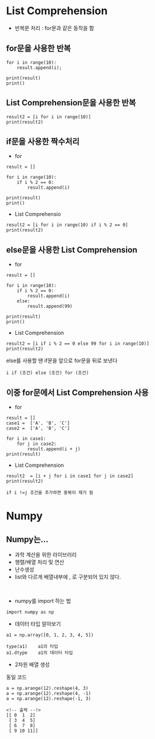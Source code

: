 # List Comprehension

- 반복문 처리 : for문과 같은 동작을 함

## for문을 사용한 반복

```
for i in range(10):
	result.append(i);

print(result)
print()
```

## List Comprehension문을 사용한 반복

```
result2 = [i for i in range(10)]
print(result2)
```

## if문을 사용한 짝수처리

- for
```
result = []

for i in range(10):
    if i % 2 == 0:
        result.append(i)

print(result)
print()
```
- List Comprehensio

```
result2 = [i for i in range(10) if i % 2 == 0]
print(result2)
```

## else문을 사용한 List Comprehension


- for
```
result = []

for i in range(10):
    if i % 2 == 0:
        result.append(i)
    else:
        result.append(99)
        
print(result)
print()
```

- List Comprehension
```
result2 = [i if i % 2 == 0 else 99 for i in range(10)]
print(result2)
```
else를 사용할 땐 if문을 앞으로 for문을 뒤로 보낸다
```
i if (조건) else (조건) for (조건)
```

## 이중 for문에서 List Comprehension 사용

- for
```
result = []
case1 =  ['A', 'B', 'C']
case2 =  ['A', 'B', 'C']

for i in case1:
    for j in case2:
        result.append(i + j)
print(result)
```
- List Comprehension
```
result2  = [i + j for i in case1 for j in case2]
print(result2)

if i !=j 조건을 추가하면 중복이 제거 됨
```
# Numpy
## Numpy는...
- 과학 계산을 위한 라이브러리
- 행렬/배열 처리 및 연산
- 난수생성
- list와 다르게 배열내부에 , 로 구분되어 있지 않다.

<br/>

- numpy를 import 하는 법
```
import numpy as np
```
- 데이터 타입 알아보기
```
a1 = np.array([0, 1, 2, 3, 4, 5])

type(a1)	a1의 타입
a1.dtype	a1의 데이터 타입
```
- 2차원 배열 생성

동일 코드
```
a = np.arange(12).reshape(4, 3)
a = np.arange(12).reshape(4, -1)
a = np.arange(12).reshape(-1, 3)

<!-- 출력 --!>
[[ 0  1  2]
 [ 3  4  5]
 [ 6  7  8]
 [ 9 10 11]]
```



